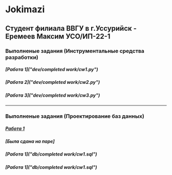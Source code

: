 # Jokimazi

## Студент филиала ВВГУ в г.Уссурийск - Еремеев Максим УСО/ИП-22-1

### Выполненые задания (Инструментальные средства разработки)

##### [Работа 1]("dev/completed work/cw1.py")

##### [Работа 2]("dev/completed work/cw2.py")

##### [Работа 3]("dev/completed work/cw3.py")

---

### Выполненые задания (Проектирование баз данных)

##### [Работа 1]()
##### [Была сдана на паре]

##### [Работа 1]("db/completed work/cw1.sql")

##### [Работа 1]("db/completed work/cw1.sql")